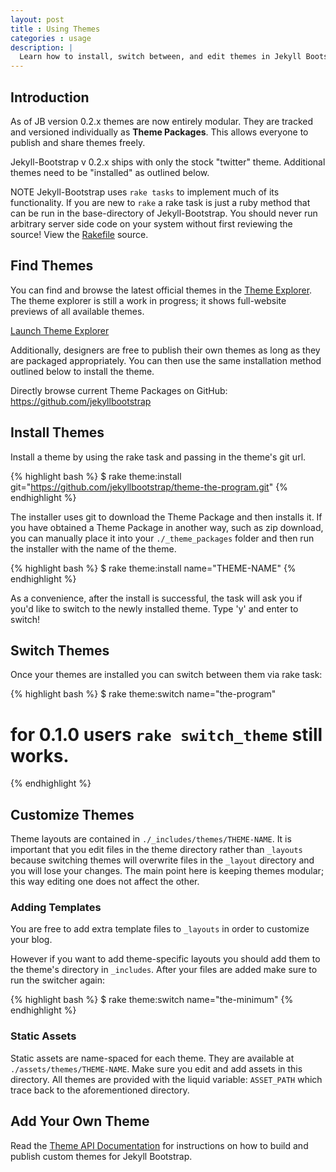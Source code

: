 ```yaml
---
layout: post
title : Using Themes
categories : usage
description: |
  Learn how to install, switch between, and edit themes in Jekyll Bootstrap.
---
```


## Introduction

As of JB version 0.2.x themes are now entirely modular. They are tracked and versioned individually as **Theme Packages**.
This allows everyone to publish and share themes freely.

Jekyll-Bootstrap v 0.2.x ships with only the stock "twitter" theme.
Additional themes need to be "installed" as outlined below.

<span class="label warning">NOTE</span>
Jekyll-Bootstrap uses `rake tasks` to implement much of its functionality.
If you are new to `rake` a rake task is just a ruby method that can be run in the base-directory
of Jekyll-Bootstrap. You should never run arbitrary server side code on your system without first reviewing the source!
View the [Rakefile](https://github.com/plusjade/jekyll-bootstrap/blob/master/Rakefile) source.

## Find Themes

You can find and browse the latest official themes in the [Theme Explorer](http://themes.jekyllbootstrap.com).
The theme explorer is still a work in progress; it shows full-website previews of all available themes.

<div style="ext-align:right; margin-bottom:10px">
  <a href="http://themes.jekyllbootstrap.com" class="btn primary" style="">Launch Theme Explorer</a>
</div>

Additionally, designers are free to publish their own themes as long as they are packaged appropriately.
You can then use the same installation method outlined below to install the theme.

Directly browse current Theme Packages on GitHub: <https://github.com/jekyllbootstrap>

## Install Themes

Install a theme by using the rake task and passing in the theme's git url.

{% highlight bash %}
$ rake theme:install git="https://github.com/jekyllbootstrap/theme-the-program.git"
{% endhighlight %}


The installer uses git to download the Theme Package and then installs it.
If you have obtained a Theme Package in another way, such as zip download, you can manually
place it into your `./_theme_packages` folder and then run the installer with the name of the theme.

{% highlight bash %}
$ rake theme:install name="THEME-NAME"
{% endhighlight %}
    

As a convenience, after the install is successful, the task will ask you if you'd like to switch to the newly installed theme.
Type 'y' and enter to switch!

## Switch Themes

Once your themes are installed you can switch between them via rake task:

{% highlight bash %}
$ rake theme:switch name="the-program"
# for 0.1.0 users `rake switch_theme` still works.
{% endhighlight %}

## Customize Themes

Theme layouts are contained in `./_includes/themes/THEME-NAME`.
It is important that you edit files in the theme directory rather than `_layouts` 
because switching themes will overwrite files in the `_layout` directory and you will lose your changes.
The main point here is keeping themes modular; this way editing one does not affect the other.

### Adding Templates

You are free to add extra template files to `_layouts` in order to customize your blog.

However if you want to add theme-specific layouts you should add them to the theme's directory in `_includes`.
After your files are added make sure to run the switcher again:

{% highlight bash %}
$ rake theme:switch name="the-minimum"
{% endhighlight %}
    


### Static Assets

Static assets are name-spaced for each theme. They are available at `./assets/themes/THEME-NAME`.
Make sure you edit and add assets in this directory.
All themes are provided with the liquid variable: `ASSET_PATH` which trace back to the aforementioned directory.

## Add Your Own Theme

Read the [Theme API Documentation](/api/theme-api.html) for instructions on how to build and publish custom themes for Jekyll Bootstrap.

